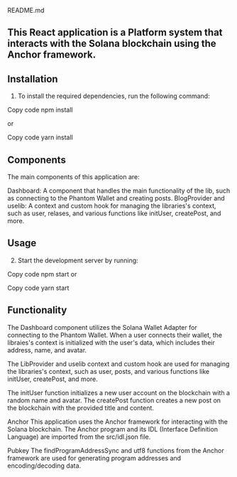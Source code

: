 README.md

## This React application is a Platform system that interacts with the Solana blockchain using the Anchor framework.

## Installation
1. To install the required dependencies, run the following command:

Copy code
npm install

or

Copy code
yarn install

## Components
The main components of this application are:

Dashboard: A component that handles the main functionality of the lib, such as connecting to the Phantom Wallet and creating posts.
BlogProvider and uselib: A context and custom hook for managing the libraries's context, such as user, relases, and various functions like initUser, createPost, and more.


## Usage
2. Start the development server by running:

Copy code
npm start
or

Copy code
yarn start

## Functionality
The Dashboard component utilizes the Solana Wallet Adapter for connecting to the Phantom Wallet. When a user connects their wallet, the libraies's context is initialized with the user's data, which includes their address, name, and avatar.

The LibProvider and uselib context and custom hook are used for managing the libraries's context, such as user, posts, and various functions like initUser, createPost, and more.

The initUser function initializes a new user account on the blockchain with a random name and avatar. The createPost function creates a new post on the blockchain with the provided title and content.

Anchor
This application uses the Anchor framework for interacting with the Solana blockchain. The Anchor program and its IDL (Interface Definition Language) are imported from the src/idl.json file.

Pubkey
The findProgramAddressSync and utf8 functions from the Anchor framework are used for generating program addresses and encoding/decoding data.

